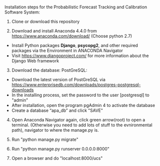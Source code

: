 
Installation steps for the Probabilistic Forecast Tracking and Calibration Software System:

1. Clone or download this repository

2. Download and install Anaconda 4.4.0 from https://www.anaconda.com/download/ (Choose python 2.7)
* Install Python packages **Django**, **psycopg2**, and other required packages via the Environment in ANACONDA Navigator
* Visit https://www.djangoproject.com/ for more information about the Django Web framework
  
3. Download the database: PostGreSQL:
* Download the latest version of PostGreSQL via https://www.enterprisedb.com/downloads/postgres-postgresql-downloads
* In the installing process, set the password to the user [postgresql] to "admin"
* After installation, open the program pgAdmin 4 to activate the database
* Create a database “apa_db” and click "SAVE"

4. Open Anaconda Navigator again, click green arrow(root) to open a terminal. (Otherwise you need to add lots of stuff to the evnironmental path), navigator to where the manage.py is.

5. Run "python manage.py migrate"

6. Run "python manage.py runserver 0.0.0.0:8000"

7. Open a browser and do "localhost:8000/ucs"
